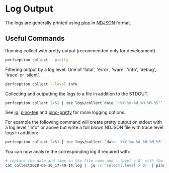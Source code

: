 # Log Output

The logs are generally printed using [pino](https://github.com/pinojs/pino) in
[NDJSON](http://ndjson.org/) format.

## Useful Commands

Running collect with pretty output (recommended only for development).

```bash
perfception collect --pretty
```

Filtering output by a log level. One of 'fatal', 'error', 'warn', 'info',
'debug', 'trace' or 'silent'.

```bash
perfception collect --level info
```

Collecting and outputting the logs to a file in addition to the STDOUT.

```bash
perfception collect 2>&1 | tee logs/collect`date '+%Y-%m-%d_%H-%M-%S'`.log
```

See [jq](https://stedolan.github.io/jq/),
[pino-tee](https://www.npmjs.com/package/pino-tee) and
[pino-pretty](https://github.com/pinojs/pino-pretty) for more logging options.

For example the following command will create pretty output on stdout with a log
level "info" or above but write a full blown NDJSON file with trace level logs
in addition:

```bash
perfception collect 2>&1 | tee logs/collect-`date '+%Y-%m-%d_%H-%M-%S'`.log |  jq -c 'select(.level > 20)' | pino-pretty
```

You can now analyze the corresponding log if required with:

```bash
# replace the date and time in the file name and `.level > 0` with the level you want to work with (e.g. 30, 40, 50).
cat collect2020-05-16_17-40-14.log |  jq -c 'select(.level > 0)' | pino-pretty
```